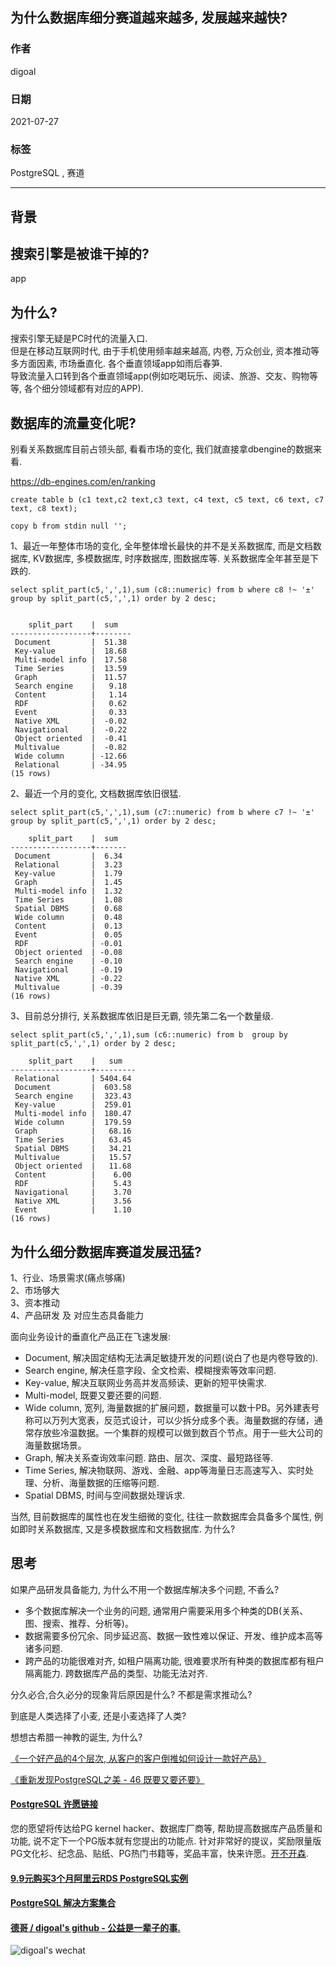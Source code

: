## 为什么数据库细分赛道越来越多, 发展越来越快?   
  
### 作者  
digoal  
  
### 日期  
2021-07-27   
  
### 标签  
PostgreSQL , 赛道   
  
----  
  
## 背景  
  
## 搜索引擎是被谁干掉的?    
app    
    
## 为什么?    
搜索引擎无疑是PC时代的流量入口.    
但是在移动互联网时代, 由于手机使用频率越来越高, 内卷, 万众创业, 资本推动等多方面因素, 市场垂直化. 各个垂直领域app如雨后春笋.     
导致流量入口转到各个垂直领域app(例如吃喝玩乐、阅读、旅游、交友、购物等等, 各个细分领域都有对应的APP).    
    
## 数据库的流量变化呢?    
别看关系数据库目前占领头部, 看看市场的变化, 我们就直接拿dbengine的数据来看.     
    
https://db-engines.com/en/ranking    
    
```    
create table b (c1 text,c2 text,c3 text, c4 text, c5 text, c6 text, c7 text, c8 text);    
    
copy b from stdin null '';    
```    
    
1、最近一年整体市场的变化, 全年整体增长最快的并不是关系数据库, 而是文档数据库, KV数据库, 多模数据库, 时序数据库, 图数据库等. 关系数据库全年甚至是下跌的.     
    
```    
select split_part(c5,',',1),sum (c8::numeric) from b where c8 !~ '±' group by split_part(c5,',',1) order by 2 desc;    
    
    
    split_part    |  sum       
------------------+--------    
 Document         |  51.38    
 Key-value        |  18.68    
 Multi-model info |  17.58    
 Time Series      |  13.59    
 Graph            |  11.57    
 Search engine    |   9.18    
 Content          |   1.14    
 RDF              |   0.62    
 Event            |   0.33    
 Native XML       |  -0.02    
 Navigational     |  -0.22    
 Object oriented  |  -0.41    
 Multivalue       |  -0.82    
 Wide column      | -12.66    
 Relational       | -34.95    
(15 rows)    
```    
    
2、最近一个月的变化, 文档数据库依旧很猛.     
    
```    
select split_part(c5,',',1),sum (c7::numeric) from b where c7 !~ '±' group by split_part(c5,',',1) order by 2 desc;    
    
    split_part    |  sum      
------------------+-------    
 Document         |  6.34    
 Relational       |  3.23    
 Key-value        |  1.79    
 Graph            |  1.45    
 Multi-model info |  1.32    
 Time Series      |  1.08    
 Spatial DBMS     |  0.68    
 Wide column      |  0.48    
 Content          |  0.13    
 Event            |  0.05    
 RDF              | -0.01    
 Object oriented  | -0.08    
 Search engine    | -0.10    
 Navigational     | -0.19    
 Native XML       | -0.22    
 Multivalue       | -0.39    
(16 rows)    
```    
    
    
3、目前总分排行, 关系数据库依旧是巨无霸, 领先第二名一个数量级.     
    
```    
select split_part(c5,',',1),sum (c6::numeric) from b  group by split_part(c5,',',1) order by 2 desc;    
    
    split_part    |   sum       
------------------+---------    
 Relational       | 5404.64    
 Document         |  603.58    
 Search engine    |  323.43    
 Key-value        |  259.01    
 Multi-model info |  180.47    
 Wide column      |  179.59    
 Graph            |   68.16    
 Time Series      |   63.45    
 Spatial DBMS     |   34.21    
 Multivalue       |   15.57    
 Object oriented  |   11.68    
 Content          |    6.00    
 RDF              |    5.43    
 Navigational     |    3.70    
 Native XML       |    3.56    
 Event            |    1.10    
(16 rows)    
```    
    
## 为什么细分数据库赛道发展迅猛?    
1、行业、场景需求(痛点够痛)    
2、市场够大    
3、资本推动    
4、产品研发 及 对应生态具备能力    
    
面向业务设计的垂直化产品正在飞速发展:    
- Document, 解决固定结构无法满足敏捷开发的问题(说白了也是内卷导致的).    
- Search engine, 解决任意字段、全文检索、模糊搜索等效率问题.    
- Key-value, 解决互联网业务高并发高频读、更新的短平快需求.    
- Multi-model, 既要又要还要的问题.    
- Wide column, 宽列, 海量数据的扩展问题，数据量可以数十PB。另外建表号称可以万列大宽表，反范式设计，可以少拆分成多个表。海量数据的存储，通常存放些冷温数据。一个集群的规模可以做到数百个节点。用于一些大公司的海量数据场景。    
- Graph, 解决关系查询效率问题. 路由、层次、深度、最短路径等.     
- Time Series, 解决物联网、游戏、金融、app等海量日志高速写入、实时处理、分析、海量数据的压缩等问题.     
- Spatial DBMS, 时间与空间数据处理诉求.     
    
当然, 目前数据库的属性也在发生细微的变化, 往往一款数据库会具备多个属性, 例如即时关系数据库, 又是多模数据库和文档数据库. 为什么?    
    
    
    
## 思考    
    
如果产品研发具备能力, 为什么不用一个数据库解决多个问题, 不香么?     
- 多个数据库解决一个业务的问题, 通常用户需要采用多个种类的DB(关系、图、搜索、推荐、分析等)。    
- 数据需要多份冗余、同步延迟高、数据一致性难以保证、开发、维护成本高等诸多问题.    
- 跨产品的功能很难对齐, 如租户隔离功能, 很难要求所有种类的数据库都有租户隔离能力. 跨数据库产品的类型、功能无法对齐.    
    
分久必合,合久必分的现象背后原因是什么? 不都是需求推动么?     
    
到底是人类选择了小麦, 还是小麦选择了人类?     
    
想想古希腊一神教的诞生, 为什么?    
    
[《一个好产品的4个层次, 从客户的客户倒推如何设计一款好产品》](../202107/20210726_01.md)      
    
[《重新发现PostgreSQL之美 - 46 既要又要还要》](../202107/20210726_02.md)      
    
  
#### [PostgreSQL 许愿链接](https://github.com/digoal/blog/issues/76 "269ac3d1c492e938c0191101c7238216")
您的愿望将传达给PG kernel hacker、数据库厂商等, 帮助提高数据库产品质量和功能, 说不定下一个PG版本就有您提出的功能点. 针对非常好的提议，奖励限量版PG文化衫、纪念品、贴纸、PG热门书籍等，奖品丰富，快来许愿。[开不开森](https://github.com/digoal/blog/issues/76 "269ac3d1c492e938c0191101c7238216").  
  
  
#### [9.9元购买3个月阿里云RDS PostgreSQL实例](https://www.aliyun.com/database/postgresqlactivity "57258f76c37864c6e6d23383d05714ea")
  
  
#### [PostgreSQL 解决方案集合](https://yq.aliyun.com/topic/118 "40cff096e9ed7122c512b35d8561d9c8")
  
  
#### [德哥 / digoal's github - 公益是一辈子的事.](https://github.com/digoal/blog/blob/master/README.md "22709685feb7cab07d30f30387f0a9ae")
  
  
![digoal's wechat](../pic/digoal_weixin.jpg "f7ad92eeba24523fd47a6e1a0e691b59")
  
